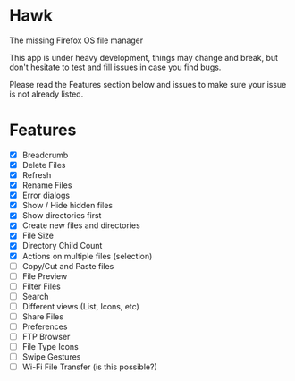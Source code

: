 # Hawk
The missing Firefox OS file manager

This app is under heavy development, things may change and break, but don't hesitate to test and fill issues in case you find bugs.

Please read the Features section below and issues to make sure your issue is not already listed.

# Features

- [x] Breadcrumb
- [x] Delete Files
- [x] Refresh
- [x] Rename Files
- [x] Error dialogs
- [x] Show / Hide hidden files
- [x] Show directories first
- [x] Create new files and directories
- [x] File Size
- [x] Directory Child Count
- [x] Actions on multiple files (selection)
- [ ] Copy/Cut and Paste files
- [ ] File Preview
- [ ] Filter Files
- [ ] Search
- [ ] Different views (List, Icons, etc)
- [ ] Share Files
- [ ] Preferences
- [ ] FTP Browser
- [ ] File Type Icons
- [ ] Swipe Gestures
- [ ] Wi-Fi File Transfer (is this possible?)
